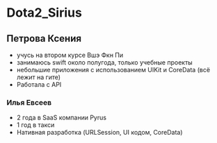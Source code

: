 # Dota2_Sirius

## Петрова Ксения
 + учусь на втором курсе Вшэ Фкн Пи 
 + занимаюсь swift около полугода, только учебные проекты
 + небольшие приложения с использованием UIKit и CoreData (всё лежит на гите)
 + Работала с API
 

### Илья Евсеев
<ul>
    <li>2 года в SaaS компании Pyrus</li>
    <li>1 год в такси</li>
    <li>Нативная разработка (URLSession, UI кодом, CoreData)</li>
</ui>


